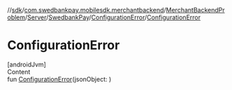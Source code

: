 //[sdk](../../../../../../index.md)/[com.swedbankpay.mobilesdk.merchantbackend](../../../../index.md)/[MerchantBackendProblem](../../../index.md)/[Server](../../index.md)/[SwedbankPay](../index.md)/[ConfigurationError](index.md)/[ConfigurationError](-configuration-error.md)



# ConfigurationError  
[androidJvm]  
Content  
fun [ConfigurationError](-configuration-error.md)(jsonObject: )  



